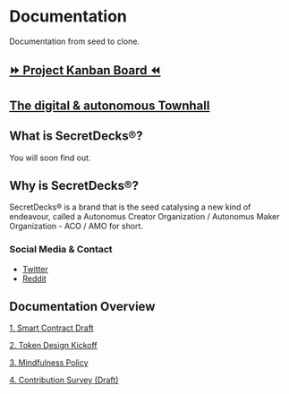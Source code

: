 # Documentation
Documentation from seed to clone.

## [⏩ Project Kanban Board ⏪](https://github.com/SecretDecks/Documentation/projects/1)

## [The digital & autonomous Townhall](https://github.com/SecretDecks/Documentation/discussions)


## What is SecretDecks®?
You will soon find out.

## Why is SecretDecks®?
SecretDecks® is a brand that is the seed catalysing a new kind of endeavour, called a Autonomus Creator Organization / Autonomus Maker Organization  - ACO / AMO for short. 

### Social Media & Contact
- [Twitter](https://twitter.com/SecretDecks)
- [Reddit](https://www.reddit.com/user/SecretDecks)

## Documentation Overview
[1. Smart Contract Draft](https://github.com/SecretDecks/Documentation/blob/main/SmartContract-Drafts.md) 

[2. Token Design Kickoff](https://github.com/SecretDecks/Documentation/blob/main/TokenDesign-Kickoff-Doc.md)

[3. Mindfulness Policy](https://github.com/SecretDecks/Documentation/blob/main/Mindfulness-Policy.md)

[4. Contribution Survey (Draft)](https://github.com/SecretDecks/Documentation/blob/main/Draft-DAO-Contribution-Survey.md)
